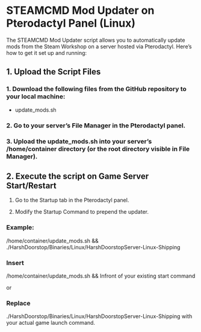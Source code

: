 # STEAMCMD Mod Updater on Pterodactyl Panel (Linux)

The STEAMCMD Mod Updater script allows you to automatically update mods from the Steam Workshop on a server hosted via Pterodactyl. Here’s how to get it set up and running:

## 1. Upload the Script Files

### 1. Download the following files from the GitHub repository to your local machine:
   
   - update_mods.sh

### 2. Go to your server’s File Manager in the Pterodactyl panel.

### 3. Upload the update_mods.sh into your server’s /home/container directory (or the root directory visible in File Manager).

## 2. Execute the script on Game Server Start/Restart

1. Go to the Startup tab in the Pterodactyl panel.

2. Modify the Startup Command to prepend the updater.

### **Example:**

/home/container/update_mods.sh && ./HarshDoorstop/Binaries/Linux/HarshDoorstopServer-Linux-Shipping

### Insert 

/home/container/update_mods.sh && Infront of your existing start command 

or 

### Replace 

./HarshDoorstop/Binaries/Linux/HarshDoorstopServer-Linux-Shipping with your actual game launch command.
